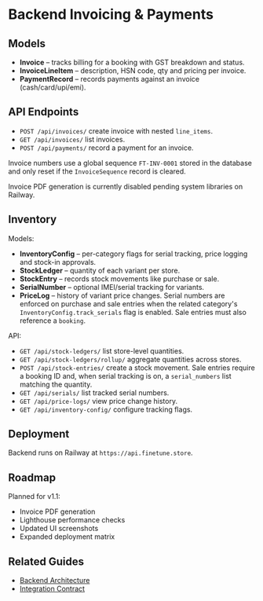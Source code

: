# Backend Invoicing & Payments

## Models
- **Invoice** – tracks billing for a booking with GST breakdown and status.
- **InvoiceLineItem** – description, HSN code, qty and pricing per invoice.
- **PaymentRecord** – records payments against an invoice (cash/card/upi/emi).

## API Endpoints
- `POST /api/invoices/` create invoice with nested `line_items`.
- `GET /api/invoices/` list invoices.
- `POST /api/payments/` record a payment for an invoice.

Invoice numbers use a global sequence `FT-INV-0001` stored in the database and only reset if the `InvoiceSequence` record is cleared.

Invoice PDF generation is currently disabled pending system libraries on Railway.

## Inventory

Models:
- **InventoryConfig** – per-category flags for serial tracking, price logging and stock-in approvals.
- **StockLedger** – quantity of each variant per store.
- **StockEntry** – records stock movements like purchase or sale.
- **SerialNumber** – optional IMEI/serial tracking for variants.
- **PriceLog** – history of variant price changes.
  Serial numbers are enforced on purchase and sale entries when the
  related category's `InventoryConfig.track_serials` flag is enabled.
  Sale entries must also reference a `booking`.

API:
- `GET /api/stock-ledgers/` list store-level quantities.
- `GET /api/stock-ledgers/rollup/` aggregate quantities across stores.
- `POST /api/stock-entries/` create a stock movement.
  Sale entries require a booking ID and, when serial tracking is on,
  a `serial_numbers` list matching the quantity.
- `GET /api/serials/` list tracked serial numbers.
- `GET /api/price-logs/` view price change history.
- `GET /api/inventory-config/` configure tracking flags.

## Deployment

Backend runs on Railway at `https://api.finetune.store`.

## Roadmap

Planned for v1.1:

- Invoice PDF generation
- Lighthouse performance checks
- Updated UI screenshots
- Expanded deployment matrix

## Related Guides
- [Backend Architecture](../finetune-ERP-backend-New/docs/ARCHITECTURE.md)
- [Integration Contract](contracts/INTEGRATION_CONTRACT.md)
